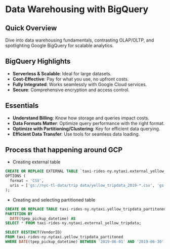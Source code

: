# Data Warehousing with BigQuery

## Quick Overview
Dive into data warehousing fundamentals, contrasting OLAP/OLTP, and spotlighting Google BigQuery for scalable analytics.

## BigQuery Highlights
- **Serverless & Scalable**: Ideal for large datasets.
- **Cost-Effective**: Pay for what you use, no upfront costs.
- **Fully Integrated**: Works seamlessly with Google Cloud services.
- **Secure**: Comprehensive encryption and access control.

## Essentials
- **Understand Billing**: Know how storage and queries impact costs.
- **Data Formats Matter**: Optimize query performance with the right format.
- **Optimize with Partitioning/Clustering**: Key for efficient data querying.
- **Efficient Data Transfer**: Use tools for seamless data loading.

## Process that happening around GCP
* Creating external table
```SQL
CREATE OR REPLACE EXTERNAL TABLE `taxi-rides-ny.nytaxi.external_yellow_tripdata`
OPTIONS (
  format = 'CSV',
  uris = ['gs://nyc-tl-data/trip data/yellow_tripdata_2019-*.csv', 'gs://nyc-tl-data/trip data/yellow_tripdata_2020-*.csv']
);
```

* Creating and selecting partitioned table
```SQL
CREATE OR REPLACE TABLE taxi-rides-ny.nytaxi.yellow_tripdata_partitoned
PARTITION BY
  DATE(tpep_pickup_datetime) AS
SELECT * FROM taxi-rides-ny.nytaxi.external_yellow_tripdata;
```
```SQL
SELECT DISTINCT(VendorID)
FROM taxi-rides-ny.nytaxi.yellow_tripdata_partitoned
WHERE DATE(tpep_pickup_datetime) BETWEEN '2019-06-01' AND '2019-06-30';
```




